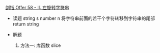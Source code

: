 [剑指 Offer 58 - II. 左旋转字符串](https://leetcode-cn.com/problems/zuo-xuan-zhuan-zi-fu-chuan-lcof/)

- 读题
  string s
  number n
  将字符串前面的若干个字符转移到字符串的尾部
  return string
   
- 解题
  1. 方法一: 库函数 slice